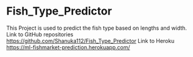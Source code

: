 # Fish_Type_Predictor

This Project is used to predict the fish type based on lengths and width.
Link to GitHub repositories https://github.com/Shanuka112/Fish_Type_Predictor
Link to Heroku  https://ml-fishmarket-prediction.herokuapp.com/

